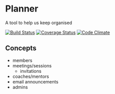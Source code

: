 # Planner

A tool to help us keep organised

[![Build Status](https://travis-ci.org/codebar/planner.png?branch=master)](https://travis-ci.org/codebar/planner)
[![Coverage Status](https://coveralls.io/repos/codebar/planner/badge.png)](https://coveralls.io/r/codebar/planner)
[![Code Climate](https://codeclimate.com/github/codebar/planner.png)](https://codeclimate.com/github/codebar/planner)


Concepts
-----
* members
* meetings/sessions
  * invitations
* coaches/mentors
* email announcements
* admins
